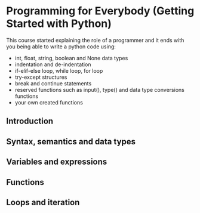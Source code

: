 # Programming for Everybody (Getting Started with Python)

This course started explaining the role of a programmer and it ends with you being able to write a python code using: 
-   int, float, string, boolean and None data types
-   indentation and de-indentation
-   if-elif-else loop, while loop, for loop
-   try-except structures
-   break and continue statements
-   reserved functions such as input(), type() and data type conversions functions
-   your own created functions

## Introduction

## Syntax, semantics and data types

## Variables and expressions

## Functions

## Loops and iteration